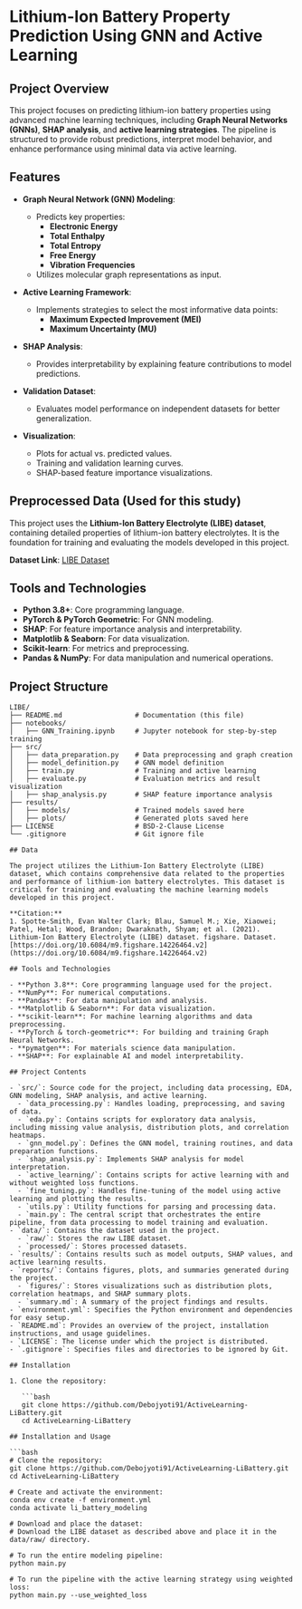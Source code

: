 # Lithium-Ion Battery Property Prediction Using GNN and Active Learning

## Project Overview

This project focuses on predicting lithium-ion battery properties using advanced machine learning techniques, including **Graph Neural Networks (GNNs)**, **SHAP analysis**, and **active learning strategies**. The pipeline is structured to provide robust predictions, interpret model behavior, and enhance performance using minimal data via active learning.

## Features

- **Graph Neural Network (GNN) Modeling**:
  - Predicts key properties:
    - **Electronic Energy**
    - **Total Enthalpy**
    - **Total Entropy**
    - **Free Energy**
    - **Vibration Frequencies**
  - Utilizes molecular graph representations as input.
  
- **Active Learning Framework**:
  - Implements strategies to select the most informative data points:
    - **Maximum Expected Improvement (MEI)**
    - **Maximum Uncertainty (MU)**

- **SHAP Analysis**:
  - Provides interpretability by explaining feature contributions to model predictions.
  
- **Validation Dataset**:
  - Evaluates model performance on independent datasets for better generalization.

- **Visualization**:
  - Plots for actual vs. predicted values.
  - Training and validation learning curves.
  - SHAP-based feature importance visualizations.

## Preprocessed Data (Used for this study)

This project uses the **Lithium-Ion Battery Electrolyte (LIBE) dataset**, containing detailed properties of lithium-ion battery electrolytes. It is the foundation for training and evaluating the models developed in this project.

**Dataset Link**: [LIBE Dataset](https://drive.google.com/drive/folders/1-gLGgO4IJUV73uG8xS2VqtipaGXenuTV?usp=sharing)

## Tools and Technologies

- **Python 3.8+**: Core programming language.
- **PyTorch & PyTorch Geometric**: For GNN modeling.
- **SHAP**: For feature importance analysis and interpretability.
- **Matplotlib & Seaborn**: For data visualization.
- **Scikit-learn**: For metrics and preprocessing.
- **Pandas & NumPy**: For data manipulation and numerical operations.

## Project Structure

```plaintext
LIBE/
├── README.md                  # Documentation (this file)
├── notebooks/
│   ├── GNN_Training.ipynb     # Jupyter notebook for step-by-step training
├── src/
│   ├── data_preparation.py    # Data preprocessing and graph creation
│   ├── model_definition.py    # GNN model definition
│   ├── train.py               # Training and active learning
│   ├── evaluate.py            # Evaluation metrics and result visualization
│   ├── shap_analysis.py       # SHAP feature importance analysis
├── results/
│   ├── models/                # Trained models saved here
│   ├── plots/                 # Generated plots saved here
├── LICENSE                    # BSD-2-Clause License
└── .gitignore                 # Git ignore file

## Data

The project utilizes the Lithium-Ion Battery Electrolyte (LIBE) dataset, which contains comprehensive data related to the properties and performance of lithium-ion battery electrolytes. This dataset is critical for training and evaluating the machine learning models developed in this project.

**Citation:**  
1. Spotte-Smith, Evan Walter Clark; Blau, Samuel M.; Xie, Xiaowei; Patel, Hetal; Wood, Brandon; Dwaraknath, Shyam; et al. (2021). Lithium-Ion Battery Electrolyte (LIBE) dataset. figshare. Dataset. [https://doi.org/10.6084/m9.figshare.14226464.v2](https://doi.org/10.6084/m9.figshare.14226464.v2)

## Tools and Technologies

- **Python 3.8**: Core programming language used for the project.
- **NumPy**: For numerical computations.
- **Pandas**: For data manipulation and analysis.
- **Matplotlib & Seaborn**: For data visualization.
- **scikit-learn**: For machine learning algorithms and data preprocessing.
- **PyTorch & torch-geometric**: For building and training Graph Neural Networks.
- **pymatgen**: For materials science data manipulation.
- **SHAP**: For explainable AI and model interpretability.

## Project Contents

- `src/`: Source code for the project, including data processing, EDA, GNN modeling, SHAP analysis, and active learning.
  - `data_processing.py`: Handles loading, preprocessing, and saving of data.
  - `eda.py`: Contains scripts for exploratory data analysis, including missing value analysis, distribution plots, and correlation heatmaps.
  - `gnn_model.py`: Defines the GNN model, training routines, and data preparation functions.
  - `shap_analysis.py`: Implements SHAP analysis for model interpretation.
  - `active_learning/`: Contains scripts for active learning with and without weighted loss functions.
  - `fine_tuning.py`: Handles fine-tuning of the model using active learning and plotting the results.
  - `utils.py`: Utility functions for parsing and processing data.
  - `main.py`: The central script that orchestrates the entire pipeline, from data processing to model training and evaluation.
- `data/`: Contains the dataset used in the project.
  - `raw/`: Stores the raw LIBE dataset.
  - `processed/`: Stores processed datasets.
- `results/`: Contains results such as model outputs, SHAP values, and active learning results.
- `reports/`: Contains figures, plots, and summaries generated during the project.
  - `figures/`: Stores visualizations such as distribution plots, correlation heatmaps, and SHAP summary plots.
  - `summary.md`: A summary of the project findings and results.
- `environment.yml`: Specifies the Python environment and dependencies for easy setup.
- `README.md`: Provides an overview of the project, installation instructions, and usage guidelines.
- `LICENSE`: The license under which the project is distributed.
- `.gitignore`: Specifies files and directories to be ignored by Git.

## Installation

1. Clone the repository:

   ```bash
   git clone https://github.com/Debojyoti91/ActiveLearning-LiBattery.git
   cd ActiveLearning-LiBattery

## Installation and Usage

```bash
# Clone the repository:
git clone https://github.com/Debojyoti91/ActiveLearning-LiBattery.git
cd ActiveLearning-LiBattery

# Create and activate the environment:
conda env create -f environment.yml
conda activate li_battery_modeling

# Download and place the dataset:
# Download the LIBE dataset as described above and place it in the data/raw/ directory.

# To run the entire modeling pipeline:
python main.py

# To run the pipeline with the active learning strategy using weighted loss:
python main.py --use_weighted_loss

